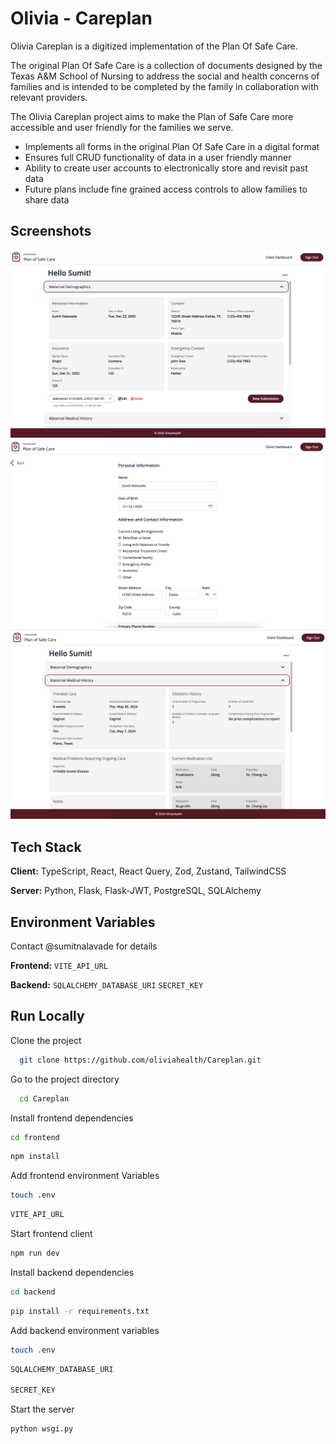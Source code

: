 # Olivia - Careplan

Olivia Careplan is a digitized implementation of the Plan Of Safe Care.

The original Plan Of Safe Care is a collection of documents designed by the Texas A&M School of Nursing to address the social and health concerns of families and is intended to be completed by the family in collaboration with relevant providers.

The Olivia Careplan project aims to make the Plan of Safe Care more accessible and user friendly for the families we serve.

- Implements all forms in the original Plan Of Safe Care in a digital format
- Ensures full CRUD functionality of data in a user friendly manner
- Ability to create user accounts to electronically store and revisit past data
- Future plans include fine grained access controls to allow families to share data

## Screenshots

<img src="https://raw.githubusercontent.com/oliviahealth/Careplan/main/screenshots/Screenshot%202024-05-20%20at%2012.39.43%20AM.png?token=GHSAT0AAAAAACF66JDDAIUWIED3ENWET4YEZSK4SPQ" />

<img src="https://raw.githubusercontent.com/oliviahealth/Careplan/main/screenshots/Screenshot%202024-05-20%20at%2012.39.57%20AM.png?token=GHSAT0AAAAAACF66JDCLUUPA4UIIZNOASRCZSK4S6A" />

<img src="https://raw.githubusercontent.com/oliviahealth/Careplan/main/screenshots/Screenshot%202024-05-20%20at%2012.40.16%20AM.png?token=GHSAT0AAAAAACF66JDCO6O4TV4PUF5CLPL6ZSK4THQ" />

## Tech Stack  

**Client:** TypeScript, React, React Query, Zod, Zustand, TailwindCSS

**Server:** Python, Flask, Flask-JWT, PostgreSQL, SQLAlchemy

## Environment Variables
Contact @sumitnalavade for details

**Frontend:** `VITE_API_URL`

**Backend:** `SQLALCHEMY_DATABASE_URI` `SECRET_KEY`


## Run Locally  
Clone the project  
~~~bash  
  git clone https://github.com/oliviahealth/Careplan.git
~~~

Go to the project directory  
~~~bash  
  cd Careplan
~~~

Install frontend dependencies  
~~~bash  
cd frontend
~~~

~~~bash  
npm install
~~~

Add frontend environment Variables
~~~bash  
touch .env
~~~

~~~bash  
VITE_API_URL
~~~

Start frontend client
~~~bash  
npm run dev
~~~

Install backend dependencies
~~~bash  
cd backend
~~~

~~~bash  
pip install -r requirements.txt
~~~

Add backend environment variables
~~~bash  
touch .env
~~~

~~~bash  
SQLALCHEMY_DATABASE_URI

SECRET_KEY
~~~

Start the server  
~~~bash  
python wsgi.py
~~~  

